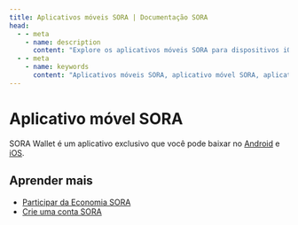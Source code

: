 ```yaml
---
title: Aplicativos móveis SORA | Documentação SORA
head:
  - - meta
    - name: description
      content: "Explore os aplicativos móveis SORA para dispositivos iOS e Android. Descubra os recursos e funcionalidades do aplicativo móvel SORA, incluindo gerenciamento de carteira, rastreamento de ativos, histórico de transações e muito mais. Baixe o aplicativo móvel SORA e acesse o ecossistema SORA em qualquer lugar, permitindo gerenciar seus ativos digitais a qualquer hora e em qualquer lugar."
  - - meta
    - name: keywords
      content: "Aplicativos móveis SORA, aplicativo móvel SORA, aplicativo iOS, aplicativo Android, gerenciamento de carteira, rastreamento de ativos, histórico de transações, ativos digitais"
---
```


# Aplicativo móvel SORA

SORA Wallet é um aplicativo exclusivo que você pode baixar no [Android](https://play.google.com/store/apps/details?id=jp.co.soramitsu.sora) e [iOS](https://apps.apple.com/us/app/sora-dae/id1457566711).

## Aprender mais

- [Participar da Economia SORA](/pt/participate)
- [Crie uma conta SORA](/pt/create-an-address)
